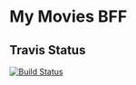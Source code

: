 # My Movies BFF

## Travis Status
[![Build Status](https://travis-ci.org/naabraz/my-movies-bff.svg?branch=master)](https://travis-ci.org/naabraz/my-movies-bff)
